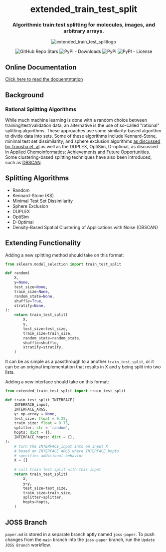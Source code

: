 <h1 align="center">extended_train_test_split</h1> 
<h3 align="center">Algorithmic train:test splitting for molecules, images, and arbitrary arrays.</h3>

<p align="center">  
  <img alt="extended_train_test_splitlogo" src="https://github.com/JacksonBurns/extended_train_test_split/blob/main/extended_train_test_split_logo.png">
</p> 
<p align="center">
  <img alt="GitHub Repo Stars" src="https://img.shields.io/github/stars/JacksonBurns/extended_train_test_split?style=social">
  <img alt="PyPI - Downloads" src="https://img.shields.io/pypi/dm/extended_train_test_split">
  <img alt="PyPI" src="https://img.shields.io/pypi/v/extended_train_test_split">
  <img alt="PyPI - License" src="https://img.shields.io/github/license/JacksonBurns/extended_train_test_split">
</p>

## Online Documentation
[Click here to read the docuemtntation](https://JacksonBurns.github.io/extended_train_test_split/)

## Background

### Rational Splitting Algorithms
While much machine learning is done with a random choice between training/test/validation data, an alternative is the use of so-called "rational" splitting algorithms. These approaches use some similarity-based algorithm to divide data into sets. Some of these algorithms include Kennard-Stone, minimal test set dissimilarity, and sphere exclusion algorithms [as discussed by Tropsha et. al](https://pubs.acs.org/doi/pdf/10.1021/ci300338w) as well as the DUPLEX, OptiSim, D-optimal, as discussed in [Applied Chemoinformatics: Achievements and Future Opportunities](https://www.wiley.com/en-us/Applied+Chemoinformatics%3A+Achievements+and+Future+Opportunities-p-9783527806546). Some clustering-based splitting techniques have also been introduced, such as [DBSCAN](http://citeseerx.ist.psu.edu/viewdoc/download?doi=10.1.1.1016.890&rep=rep1&type=pdf).

## Splitting Algorithms
 - Random
 - Kennard-Stone (KS)
 - Minimal Test Set Dissimilarity
 - Sphere Exclusion
 - DUPLEX
 - OptiSim
 - D-Optimal
 - Density-Based Spatial Clustering of Applications with Noise (DBSCAN)

## Extending Functionality
Adding a new splitting method should take on this format:

```python
from sklearn.model_selection import train_test_split

def random(
    X,
    y=None,
    test_size=None,
    train_size=None,
    random_state=None,
    shuffle=True,
    stratify=None,
):
    return train_test_split(
        X,
        y,
        test_size=test_size,
        train_size=train_size,
        random_state=random_state,
        shuffle=shuffle,
        stratify=stratify,
    )
```

It can be as simple as a passthrough to a another `train_test_split`, or it can be an original implementation that results in X and y being split into two lists.


Adding a new interface should take on this format:

```python
from extended_train_test_split import train_test_split

def train_test_split_INTERFACE(
    INTERFACE_input,
    INTERFACE_ARGS,
    y: np.array = None,
    test_size: float = 0.25,
    train_size: float = 0.75,
    splitter: str = 'random',
    hopts: dict = {},
    INTERFACE_hopts: dict = {},
):
    # turn the INTERFACE_input into an input X
    # based on INTERFACE ARGS where INTERFACE_hopts
    # specifies additional behavior
    X = []
    
    # call train test split with this input
    return train_test_split(
        X,
        y=y,
        test_size=test_size,
        train_size=train_size,
        splitter=splitter,
        hopts=hopts,
    )
```

## JOSS Branch
`paper.md` is stored in a separate branch aptly named `joss-paper`. To push changes from the `main` branch into the `joss-paper` branch, run the `Update JOSS Branch` workflow.
